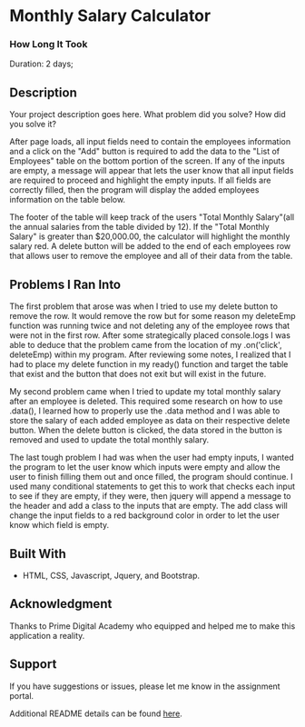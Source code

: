 # Monthly Salary Calculator

### How Long It Took
Duration: 2 days;

## Description
Your project description goes here. What problem did you solve? How did you solve it?

After page loads, all input fields need to contain the employees information and a click on the "Add" button is required to add the data to the "List of Employees" table on the bottom portion of the screen. If any of the inputs are empty, a message will appear that lets the user know that all input fields are required to proceed and highlight the empty inputs. If all fields are correctly filled, then the program will display the added employees information on the table below.

The footer of the table will keep track of the users "Total Monthly Salary"(all the annual salaries from the table divided by 12). If the "Total Monthly Salary" is greater than $20,000.00, the calculator will highlight the monthly salary red. A delete button will be added to the end of each employees row that allows user to remove the employee and all of their data from the table. 

## Problems I Ran Into

The first problem that arose was when I tried to use my delete button to remove the row. It would remove the row but for some reason my deleteEmp function was running twice and not deleting any of the employee rows that were not in the first row. After some strategically placed console.logs I was able to deduce that the problem came from the location of my .on('click', deleteEmp) within my program. After reviewing some notes, I realized that I had to place my delete function in my ready() function and target the table that exist and the button that does not exit but will exist in the future. 

My second problem came when I tried to update my total monthly salary after an employee is deleted. This required some research on how to use 
.data(), I learned how to properly use the .data method and I was able to store the salary of each added employee as data on their respective delete button. When the delete button is clicked, the data stored in the button is removed and used to update the total monthly salary. 

The last tough problem I had was when the user had empty inputs, I wanted the program to let the user know which inputs were empty and allow the user to finish filling them out and once filled, the program should continue. I used many conditional statements to get this to work that checks each input to see if they are empty, if they were, then jquery will append a message to the header and add a class to the inputs that are empty. The add class will change the input fields to a red background color in order to let the user know which field is empty. 

## Built With
- HTML, CSS, Javascript, Jquery, and Bootstrap.

## Acknowledgment
Thanks to Prime Digital Academy who equipped and helped me to make this application a reality. 

## Support
If you have suggestions or issues, please let me know in the assignment portal.

Additional README details can be found [here](https://github.com/PrimeAcademy/readme-template/blob/master/README.md).
